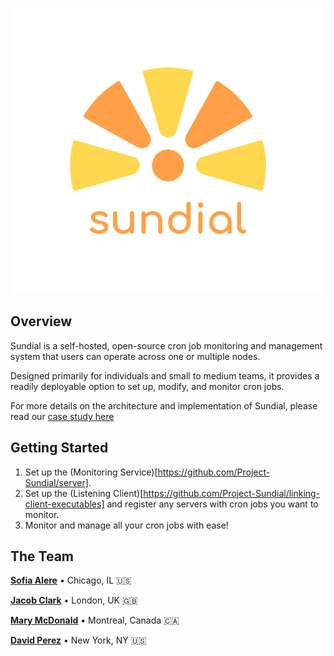 ![sundial_banner](https://github.com/Project-Sundial/.github/blob/main/profile/Transparent%20Logo.svg)

## Overview

Sundial is a self-hosted, open-source cron job monitoring and management system that users can operate across one or multiple nodes. 

Designed primarily for individuals and small to medium teams, it provides a readily deployable option to set up, modify, and monitor cron jobs. 

For more details on the architecture and implementation of Sundial, please read our [case study here]()

## Getting Started

1. Set up the (Monitoring Service)[https://github.com/Project-Sundial/server].
2. Set up the (Listening Client)[https://github.com/Project-Sundial/linking-client-executables] and register any servers with cron jobs you want to monitor.
3. Monitor and manage all your cron jobs with ease!

## The Team

**<a href="https://github.com/sofalere" target="_blank">Sofia Alere</a>** • Chicago, IL :us:

**<a href="https://github.com/Jacob-Clark-809" target="_blank">Jacob Clark</a>** • London, UK :uk:

**<a href="https://github.com/marymcdonald" target="_blank">Mary McDonald</a>** • Montreal, Canada :canada:

**<a href="https://github.com/davidscoding" target="_blank">David Perez</a>** • New York, NY :us:
